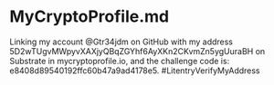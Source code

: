 # MyCryptoProfile.md
Linking my account @Gtr34jdm on GitHub with my address 5D2wTUgvMWpyvXAXjyQBqZGYhf6AyXKn2CKvmZn5ygUuraBH on Substrate in mycryptoprofile.io, and the challenge code is: e8408d89540192ffc60b47a9ad4178e5. #LitentryVerifyMyAddress
